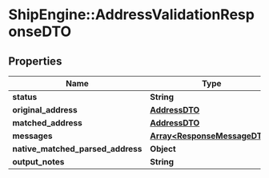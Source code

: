 # ShipEngine::AddressValidationResponseDTO

## Properties
Name | Type | Description | Notes
------------ | ------------- | ------------- | -------------
**status** | **String** |  | [optional] 
**original_address** | [**AddressDTO**](AddressDTO.md) |  | [optional] 
**matched_address** | [**AddressDTO**](AddressDTO.md) |  | [optional] 
**messages** | [**Array&lt;ResponseMessageDTO&gt;**](ResponseMessageDTO.md) |  | [optional] 
**native_matched_parsed_address** | **Object** |  | [optional] 
**output_notes** | **String** |  | [optional] 


